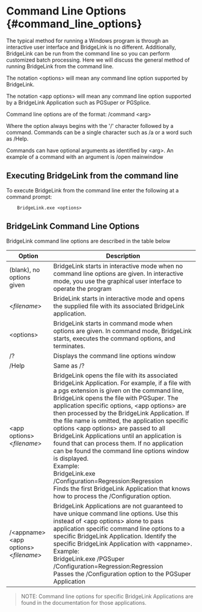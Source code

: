 Command Line Options {#command_line_options}
=======================
The typical method for running a Windows program is through an interactive user interface and BridgeLink is no different. Additionally, BridgeLink can be run from the command line so you can perform customized batch processing. Here we will discuss the general method of running BridgeLink from the command line.

The notation \<options\> will mean any command line option supported by BridgeLink. 

The notation \<app options\> will mean any command line option supported by a BridgeLink Application such as PGSuper or PGSplice.

Command line options are of the format:
              /command \<arg\>

Where the option always begins with the '/' character followed by a command. Commands can be a single character such as /a or a word such as /Help.

Commands can have optional arguments as identified by \<arg\>. An example of a command with an argument is /open mainwindow

Executing BridgeLink from the command line
-----------------------------------------------
To execute BridgeLink from the command line enter the following at a command prompt:

        BridgeLink.exe <options>

BridgeLink Command Line Options
----------------------------------
BridgeLink command line options are described in the table below

Option | Description
-------|---------------
(blank), no options given | BridgeLink starts in interactive mode when no command line options are given. In interactive mode, you use the graphical user interface to operate the program
\<_filename_\> | BrideLink starts in interactive mode and opens the supplied file with its associated BridgeLink application.
\<options\> | BridgeLink starts in command mode when options are given. In command mode, BridgeLink starts, executes the command options, and terminates.
/? | Displays the command line options window
/Help | Same as /?
\<app options\> \<_filename_\> | BridgeLink opens the file with its associated BridgeLink Application. For example, if a file with a pgs extension is given on the command line, BridgeLink opens the file with PGSuper. The application specific options, \<app options\> are then processed by the BridgeLink Application. If the file name is omitted, the application specific options \<app options\> are passed to all BridgeLink Applications until an application is found that can process them. If no application can be found the command line options window is displayed. <br> Example: <br> BridgeLink.exe /Configuration=Regression:Regression <br> Finds the first BridgeLink Application that knows how to process the /Configuration option.
/\<appname\> \<app options\> \<_filename_\> | BridgeLink Applications are not guaranteed to have unique command line options.  Use this instead of \<app options\> alone to pass application specific command line options to a specific BridgeLink Application. Identify the specific BridgeLink Application with \<appname\>. <br> Example: <br> BridgeLink.exe /PGSuper /Configuration=Regression:Regression <br> Passes the /Configuration option to the PGSuper Application

> NOTE: Command line options for specific BridgeLink Applications are found in the documentation for those applications.

